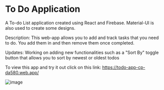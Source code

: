 # To Do Application

A To-do List application created using React and Firebase. Material-UI is also used to create some designs.

Description: This web-app allows you to add and track tasks that you need to do. You add them in and then remove them once completed.

Updates: Working on adding new functionalities such as a "Sort By" toggle button that allows you to sort by newest or oldest todos

To view this app and try it out click on this link: https://todo-app-cp-da580.web.app/





![image](https://user-images.githubusercontent.com/65151273/195952134-ed0d23be-83c4-40a2-98d4-1df16a7f2ec1.png)

